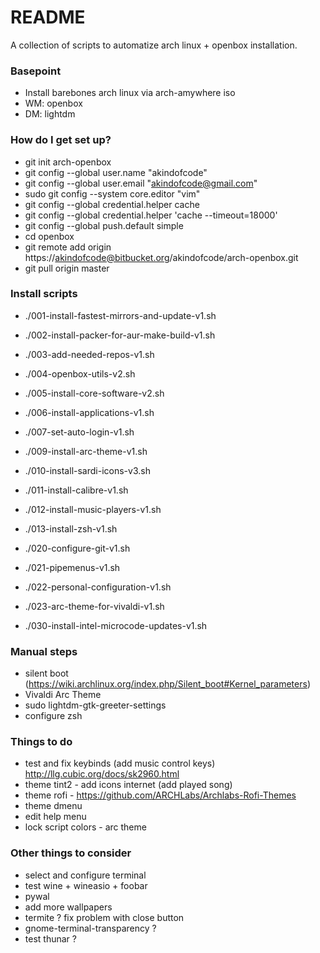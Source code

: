 # README #

A collection of scripts to automatize arch linux + openbox installation.

### Basepoint ###

* Install barebones arch linux via arch-amywhere iso
* WM: openbox
* DM: lightdm

### How do I get set up? ###

* git init arch-openbox
* git config --global user.name "akindofcode"
* git config --global user.email "akindofcode@gmail.com"
* sudo git config --system core.editor "vim"
* git config --global credential.helper cache
* git config --global credential.helper 'cache --timeout=18000'
* git config --global push.default simple
* cd openbox
* git remote add origin https://akindofcode@bitbucket.org/akindofcode/arch-openbox.git
* git pull origin master

### Install scripts ###

* ./001-install-fastest-mirrors-and-update-v1.sh
* ./002-install-packer-for-aur-make-build-v1.sh
* ./003-add-needed-repos-v1.sh
* ./004-openbox-utils-v2.sh
* ./005-install-core-software-v2.sh
* ./006-install-applications-v1.sh
* ./007-set-auto-login-v1.sh
* ./009-install-arc-theme-v1.sh
* ./010-install-sardi-icons-v3.sh
* ./011-install-calibre-v1.sh
* ./012-install-music-players-v1.sh
* ./013-install-zsh-v1.sh

* ./020-configure-git-v1.sh
* ./021-pipemenus-v1.sh
* ./022-personal-configuration-v1.sh
* ./023-arc-theme-for-vivaldi-v1.sh

* ./030-install-intel-microcode-updates-v1.sh

### Manual steps ###

* silent boot (https://wiki.archlinux.org/index.php/Silent_boot#Kernel_parameters)
* Vivaldi Arc Theme
* sudo lightdm-gtk-greeter-settings
* configure zsh

### Things to do ###

* test and fix keybinds (add music control keys) http://llg.cubic.org/docs/sk2960.html
* theme tint2 - add icons internet (add played song)
* theme rofi - https://github.com/ARCHLabs/Archlabs-Rofi-Themes
* theme dmenu
* edit help menu
* lock script colors - arc theme

### Other things to consider ###

* select and configure terminal 
* test wine + wineasio + foobar
* pywal
* add more wallpapers
* termite ? fix problem with close button
* gnome-terminal-transparency ?
* test thunar ?